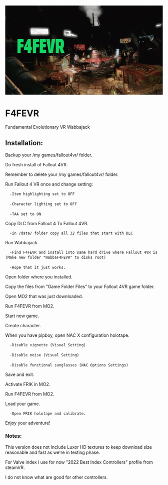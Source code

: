 ![F4FEVR](https://raw.githubusercontent.com/ajantaju/F4FEVR/main/f4fevr_2.webp)
# F4FEVR
Fundamental Evolutionary VR Wabbajack


## Installation:


Backup your /my games/fallout4vr/ folder.

Do fresh install of Fallout 4VR.

Remember to delete your /my games/fallout4vr/ folder.

Run Fallout 4 VR once and change setting:

```
  -Item highlighting set to OFF
  
  -Character lighting set to OFF
  
  -TAA set to ON
```

Copy DLC from Fallout 4 To Fallout 4VR.

```
  -in /data/ folder copy all 32 files that start with DLC
```

Run Wabbajack.

```
  -Find F4FEVR and install into same hard drive where Fallout 4VR is (Make new folder "WabbaF4FEVR" to disks root)
  
  -Hope that it just works.
```

Open folder where you installed.

Copy the files from "Game Folder Files" to your Fallout 4VR game folder.

Open MO2 that was just downloaded.

Run F4FEVR from MO2.


Start new game.

Create character.

When you have pipboy, open NAC X configuration holotape.
```
  -Disable vignette (Visual Setting)
  
  -Disable noise (Visual Setting)
  
  -Disable functional sunglasses (NAC Options Settings)
```

Save and exit.


Activate FRIK in MO2.

Run F4FEVR from MO2.

Load your game.

```
  -Open FRIK holotape and calibrate.
```

Enjoy your adventure!


### Notes:
This version does not include Luxor HD textures to keep download size reasonable and fast as we're in testing phase.

For Valve index i use for now "2022 Best Index Controllers" profile from steamVR.

I do not know what are good for other controllers.
